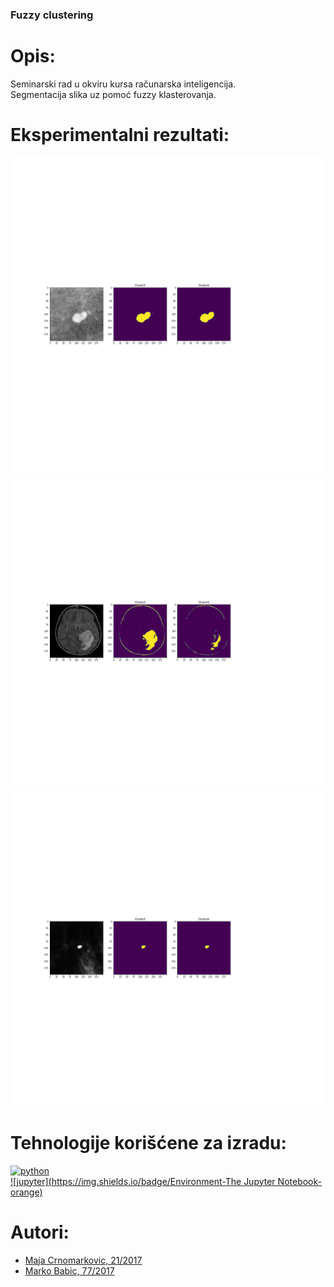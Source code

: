 ### Fuzzy clustering

# Opis:

Seminarski rad u okviru kursa računarska inteligencija. <br>
Segmentacija slika uz pomoć fuzzy klasterovanja.

# Eksperimentalni rezultati:

<img src="src/segmented0.png" />
<img src="src/segmented1.png" />
<img src="src/segmented2.png" />

# Tehnologije korišćene za izradu:

[![python](https://img.shields.io/badge/Language-Python-green)](https://www.python.org/) <br>
[![jupyter](https://img.shields.io/badge/Environment-The Jupyter Notebook-orange)](https://jupyter.org/) <br>

# Autori:

- [Maja Crnomarkovic, 21/2017](https://github.com/crnomarkovicm)
- [Marko Babic, 77/2017](https://github.com/markobabic8)
